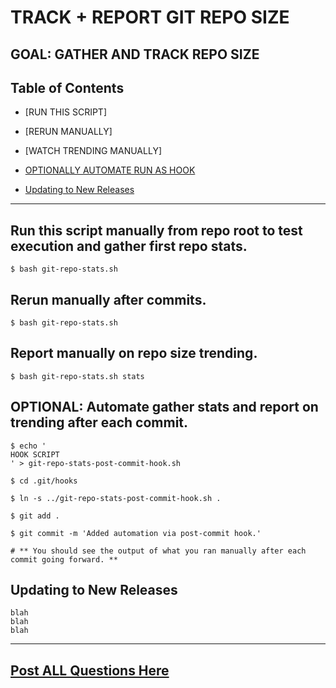 # TRACK + REPORT GIT REPO SIZE

## GOAL: GATHER AND TRACK REPO SIZE

## Table of Contents

- [RUN THIS SCRIPT]
- [RERUN MANUALLY]
- [WATCH TRENDING MANUALLY]

- [OPTIONALLY AUTOMATE RUN AS HOOK](#optional:-automate)

- [Updating to New Releases](#updating-to-new-releases)
---

## Run this script manually from repo root to test execution and gather first repo stats.

```
$ bash git-repo-stats.sh
```

## Rerun manually after commits.

```
$ bash git-repo-stats.sh
```

## Report manually on repo size trending.

```
$ bash git-repo-stats.sh stats
```


## OPTIONAL: Automate gather stats and report on trending after each commit.

```
$ echo '
HOOK SCRIPT
' > git-repo-stats-post-commit-hook.sh

$ cd .git/hooks

$ ln -s ../git-repo-stats-post-commit-hook.sh .

$ git add .

$ git commit -m 'Added automation via post-commit hook.'

# ** You should see the output of what you ran manually after each commit going forward. **

```

## Updating to New Releases
```
blah
blah
blah
```
---

## [Post ALL Questions Here](https://www.facebook.com/groups/BigDataProcessing/)
